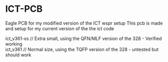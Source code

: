 # ICT-PCB
Eagle PCB for my modified version of the ICT wspr setup
This pcb is made and setup for my current version of the the ict code

ict_v361-xs // Extra small, using the QFN/MLF version of the 328 - Verified working                                                                                
ict_v361    // Normal size, using the TQFP version of the 328 - untested but should work
